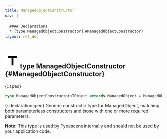 ```yaml
---
title: ManagedObjectConstructor
nav: |

  #### Declarations
  * [type ManagedObjectConstructor](#ManagedObjectConstructor)
layout: ref_doc
---
```


## ![](/assets/icons/spec-type.svg)type ManagedObjectConstructor {#ManagedObjectConstructor}
{:.spec}

```typescript
type ManagedObjectConstructor<TObject extends ManagedObject = ManagedObject> = (new (...args: any[]) => TObject) | (new (a: never, b: never, c: never, d: never, e: never, f: never) => TObject);
```
{:.declarationspec}
Generic constructor type for ManagedObject, matching both parameterless constructors and those with one or more required parameters.

**Note:** This type is used by Typescene internally and should not be used by your application code.

